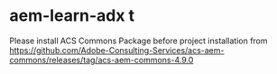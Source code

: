 # aem-learn-adx t

Please install ACS Commons Package before project installation from 
https://github.com/Adobe-Consulting-Services/acs-aem-commons/releases/tag/acs-aem-commons-4.9.0 